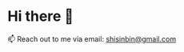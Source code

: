 # Hi there 👋

<!--
**shisinbin/shisinbin** is a ✨ _special_ ✨ repository because its `README.md` (this file) appears on your GitHub profile.

Here are some ideas to get you started:

- 🔭 I’m currently working on ...
- 🌱 I’m currently learning ...
- 👯 I’m looking to collaborate on ...
- 🤔 I’m looking for help with ...
- 💬 Ask me about ...
- 📫 How to reach me: ...
- 😄 Pronouns: ...
- ⚡ Fun fact: ...
-->

<!--
- 🌱 I’ve recently completed learning about Front-End Web Development in a bootcamp!
- 🔭 I'm currently working on making more web apps using React!
- 👯 I’m looking to collaborate on anything to do with Web Development!
- 💬 Ask me about any of my repositries!
- 📫 How to reach me: <shisinbin@gmail.com>
-->

<!--
🌱 I'm currently working to deepen my understanding of web development, taking things at my own pace.
-->

📫 Reach out to me via email: <shisinbin@gmail.com>
